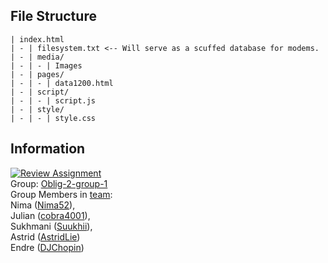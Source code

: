 <h2 class="code-line" data-line-start=0 data-line-end=1 ><a id="File_Structure_0"></a>File Structure</h2>
<pre><code class="has-line-data" data-line-start="2" data-line-end="10" class="language-sh">| index.html
| - | filesystem.txt <-- Will serve as a scuffed database for modems.
| - | media/
| - | - | Images
| - | pages/
| - | - | data1200.html
| - | script/
| - | - | script.js
| - | style/
| - | - | style.css
</code></pre>
<h2 class="code-line" data-line-start=10 data-line-end=11 ><a id="Information_10"></a>Information</h2>
<p class="has-line-data" data-line-start="11" data-line-end="14"><a href="https://oslomet.instructure.com/courses/26764/assignments/81010"><img src="https://classroom.github.com/assets/deadline-readme-button-24ddc0f5d75046c5622901739e7c5dd533143b0c8e959d652212380cedb1ea36.svg" alt="Review Assignment"></a></br>
Group: <a href="https://oslomet.instructure.com/groups/113121">Oblig-2-group-1</a></br>
Group Members in <a href="https://github.com/orgs/OsloMet-web/teams/noot-noot">team</a>: </br>
Nima (<a href="https://github.com/Nima52">Nima52</a>), </br>
Julian (<a href="https://github.com/cobra4001">cobra4001</a>), </br>
Sukhmani (<a href="https://github.com/Suukhii">Suukhii</a>), </br>
Astrid (<a href="https://github.com/AstridLie">AstridLie</a>) </br>
Endre (<a href="https://github.com/DJChopin">DJChopin</a>) 
</p>
